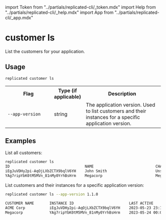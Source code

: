 import Token from "../partials/replicated-cli/_token.mdx"
import Help from "../partials/replicated-cli/_help.mdx"
import App from "../partials/replicated-cli/_app.mdx"

# customer ls

List the customers for your application.

## Usage
```bash
replicated customer ls
```

<table>
  <tr>
    <th width="30%">Flag</th>
    <th width="20%">Type (if applicable)</th>
    <th width="50%">Description</th>
  </tr>
  <Help/>
  <App/>
  <td><code>--app-version</code></td><td>string</td><td>The application version. Used to list customers and their instances for a specific application version.</td>
  <Token/>
</table>

## Examples

List all customers:

```bash
replicated customer ls
ID                                  NAME                            CHANNELS         EXPIRES    TYPE
iEgJuVDHy2pi-AqOjLXbZCTX9bqlV6YH    John Smith                      Unstable         Never      
YAg7ripYbK0tM5MVn_81nMy0YrhBsHrm    Megacorp                        Megacorp_Beta    Never      
```

List customers and their instances for a specific application version:

```bash
replicated customer ls --app-version 1.1.0

CUSTOMER NAME       INSTANCE ID                         LAST ACTIVE                         VERSION
ACME Corp           iEgJuVDHy2pi-AqOjLXbZCTX9bqlV6YH    2023-05-23 23:13:01.403 +0000 UTC   1.1.0
Megacorp            YAg7ripYbK0tM5MVn_81nMy0YrhBsHrm    2023-05-24 00:00:02.937 +0000 UTC   1.1.0
